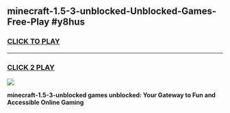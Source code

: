 
## minecraft-1.5-3-unblocked-Unblocked-Games-Free-Play #y8hus
<h3>
<a href="https://us.freeplayer.one?title=minecraft-1.5-3-unblocked&ref=9M">CLICK TO PLAY</a></h3>
<hr>

<h3>
<a href="https://us.freeplayer.one?title=minecraft-1.5-3-unblocked&ref=9M">CLICK 2 PLAY</a>
  
</h3>

<a href="https://us.freeplayer.one?title=minecraft-1.5-3-unblocked&ref=9M"><img src="https://clearcache.store/games.png"></a>


**minecraft-1.5-3-unblocked games unblocked: Your Gateway to Fun and Accessible Online Gaming**
